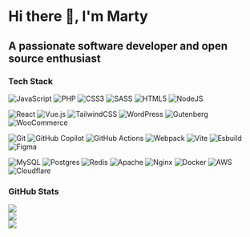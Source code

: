 # Hi there 👋, I'm Marty
## A passionate software developer and open source enthusiast

<!--
https://gprm.itsvg.in/
**m-e-h/m-e-h** is a ✨ _special_ ✨ repository because its `README.md` (this file) appears on your GitHub profile.

Here are some ideas to get you started:

- 🔭 I’m currently working on ...
- 🌱 I’m currently learning ...
- 👯 I’m looking to collaborate on ...
- 🤔 I’m looking for help with ...
- 💬 Ask me about ...
- 📫 How to reach me: ...
- 😄 Pronouns: ...
- ⚡ Fun fact: ...
-->
### Tech Stack
<!-- Programming Languages -->
![JavaScript](https://img.shields.io/badge/javascript-%23323330.svg?style=for-the-badge&logo=javascript&logoColor=%23F7DF1E) 
![PHP](https://img.shields.io/badge/php-%234f5b93.svg?style=for-the-badge&logo=php&logoColor=white) 
![CSS3](https://img.shields.io/badge/css3-%23663399.svg?style=for-the-badge&logo=css&logoColor=white) 
![SASS](https://img.shields.io/badge/SASS-%23bf4080.svg?style=for-the-badge&logo=SASS&logoColor=white) 
![HTML5](https://img.shields.io/badge/html5-%23d15c33.svg?style=for-the-badge&logo=html5&logoColor=white) 
![NodeJS](https://img.shields.io/badge/node.js-%23417e38.svg?style=for-the-badge&logo=node.js&logoColor=white) 

<!-- Frameworks -->
![React](https://img.shields.io/badge/react-%2323272f.svg?style=for-the-badge&logo=react&logoColor=%2361DAFB) 
![Vue.js](https://img.shields.io/badge/vue.js-%2335495e.svg?style=for-the-badge&logo=vuedotjs&logoColor=%234FC08D) 
![TailwindCSS](https://img.shields.io/badge/tailwindcss-%2338bdf8.svg?style=for-the-badge&logo=tailwind-css&logoColor=white) 
![WordPress](https://img.shields.io/badge/WordPress-%233858e9.svg?style=for-the-badge&logo=WordPress&logoColor=white) 
![Gutenberg](https://img.shields.io/badge/gutenberg-%23077CB2.svg?style=for-the-badge&logo=gutenberg&logoColor=white) 
![WooCommerce](https://img.shields.io/badge/woocommerce-%23873eff.svg?style=for-the-badge&logo=woo&logoColor=white)

<!-- Tools -->
![Git](https://img.shields.io/badge/git-%23f05133.svg?style=for-the-badge&logo=git&logoColor=white) 
![GitHub Copilot](https://img.shields.io/badge/github%20copilot-%23000000.svg?style=for-the-badge&logo=githubcopilot&logoColor=white)
![GitHub Actions](https://img.shields.io/badge/github%20actions-%23347d39.svg?style=for-the-badge&logo=githubactions&logoColor=white) 
![Webpack](https://img.shields.io/badge/webpack-%238DD6F9.svg?style=for-the-badge&logo=webpack&logoColor=black) 
![Vite](https://img.shields.io/badge/vite-%23646CFF.svg?style=for-the-badge&logo=vite&logoColor=white) 
![Esbuild](https://img.shields.io/badge/esbuild-%23FFCF00.svg?style=for-the-badge&logo=esbuild&logoColor=black) 
![Figma](https://img.shields.io/badge/figma-%23e85343.svg?style=for-the-badge&logo=figma&logoColor=white) 
 
![MySQL](https://img.shields.io/badge/mysql-%233e6e93.svg?style=for-the-badge&logo=mysql&logoColor=white) 
![Postgres](https://img.shields.io/badge/postgres-%23699eca.svg?style=for-the-badge&logo=postgresql&logoColor=white) 
![Redis](https://img.shields.io/badge/redis-%23ff4438.svg?style=for-the-badge&logo=redis&logoColor=white)
![Apache](https://img.shields.io/badge/apache-%23282661.svg?style=for-the-badge&logo=apache&logoColor=white) 
![Nginx](https://img.shields.io/badge/nginx-%23009639.svg?style=for-the-badge&logo=nginx&logoColor=white)
![Docker](https://img.shields.io/badge/docker-%231D63ED.svg?style=for-the-badge&logo=docker&logoColor=white) 
![AWS](https://img.shields.io/badge/AWS-%23232b37.svg?style=for-the-badge&logo=task&logoColor=white) 
![Cloudflare](https://img.shields.io/badge/Cloudflare-%23fcb42f.svg?style=for-the-badge&logo=Cloudflare&logoColor=black) 

### GitHub Stats
![](https://github-readme-stats.vercel.app/api?username=m-e-h&theme=github_dark&hide_border=true&include_all_commits=true&count_private=true)<br>
![](https://github-readme-stats.vercel.app/api/top-langs/?username=m-e-h&theme=github_dark&hide_border=true&include_all_commits=true&count_private=true)<br>
![](https://github-contributor-stats.vercel.app/api?username=m-e-h&limit=5&theme=github_dark&hide_border=true&combine_all_yearly_contributions=true)
